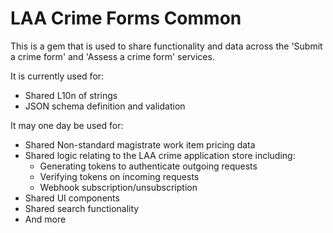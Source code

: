 # LAA Crime Forms Common
This is a gem that is used to share functionality and data across the 'Submit a crime form' and 'Assess a crime form' services.

It is currently used for:

- Shared L10n of strings
- JSON schema definition and validation

It may one day be used for:

- Shared Non-standard magistrate work item pricing data
- Shared logic relating to the LAA crime application store including:
  - Generating tokens to authenticate outgoing requests
  - Verifying tokens on incoming requests
  - Webhook subscription/unsubscription
- Shared UI components
- Shared search functionality
- And more


